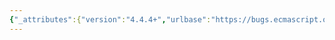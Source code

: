 ```yaml
---
{"_attributes":{"version":"4.4.4+","urlbase":"https://bugs.ecmascript.org/","maintainer":"dherman@mozilla.com"},"bug":{"bug_id":3589,"creation_ts":"2015-01-21 13:50:00 -0800","short_desc":"7.4.8 CreateListIterator, step 4: wrong cross-reference","delta_ts":"2015-02-02 18:38:57 -0800","product":"Draft for 6th Edition","component":"editorial issue","version":"Rev 31: January 15, 2015 Draft","rep_platform":"All","op_sys":"All","bug_status":"RESOLVED","resolution":"FIXED","priority":"Normal","bug_severity":"normal","everconfirmed":true,"reporter":{"uid":"claude.pache","name":"Claude Pache"},"assigned_to":{"uid":"allen","name":"Allen Wirfs-Brock"},"long_desc":[{"commentid":11580,"comment_count":0,"who":{"uid":"claude.pache","name":"Claude Pache"},"bug_when":"2015-01-21 13:50:08 -0800","thetext":"7.4.8 CreateListIterator:\n\n  4. Let next be a new ..... as defined in ListIterator next (7.4.9.1). \n\nIt should be: \"(7.4.8.1)\""},{"commentid":11594,"comment_count":1,"who":{"uid":"allen","name":"Allen Wirfs-Brock"},"bug_when":"2015-01-22 10:43:43 -0800","thetext":"fixed in rev32 editor's draft"},{"commentid":11992,"comment_count":2,"who":{"uid":"allen","name":"Allen Wirfs-Brock"},"bug_when":"2015-02-02 18:38:57 -0800","thetext":"fixed in rev32 draft"}]}}
---
```

